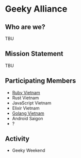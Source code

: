 # Geeky Alliance

## Who are we?

TBU

## Mission Statement

TBU

## Participating Members

* [Ruby Vietnam](http://ruby.org.vn)
* Rust Vietnam
* JavaScript Vietnam
* Elixir Vietnam
* [Golang Vietnam](https://golang.org.vn/)
* Android Saigon
* ?

## Activity

* Geeky Weekend

